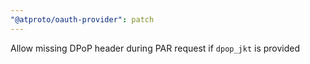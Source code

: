 ```yaml
---
"@atproto/oauth-provider": patch
---
```


Allow missing DPoP header during PAR request if `dpop_jkt` is provided
